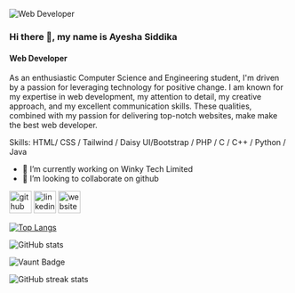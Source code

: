 ![Web Developer](https://scontent.fdac151-1.fna.fbcdn.net/v/t39.30808-6/435688581_730595605910521_7619238135553137953_n.jpg?_nc_cat=100&ccb=1-7&_nc_sid=5f2048&_nc_eui2=AeHLgAxpCxGv8-Z6AAUMS_hIxsT4ya-8dbDGxPjJr7x1sMINw-hOqNYYffHIYamqRUkRVj_Y1KniZY0yDKKfegWk&_nc_ohc=CVZ3ugu8LLkAb5w9RVY&_nc_ht=scontent.fdac151-1.fna&oh=00_AfDYRU-8Y08xxlM1p7Y3bnrjTPBIrY3zGP8uD1jx1GNKTg&oe=661C225F)
### Hi there 👋, my name is Ayesha Siddika
#### Web Developer

As an enthusiastic Computer Science and Engineering student, I'm driven by a passion for leveraging technology for positive change. I am known for my expertise in web development, my attention to detail, my creative approach, and my excellent communication skills. These qualities, combined with my passion for delivering top-notch websites, make make the best web developer.

Skills: HTML/ CSS / Tailwind / Daisy UI/Bootstrap / PHP / C / C++ / Python / Java

- 🔭 I’m currently working on Winky Tech Limited 
- 👯 I’m looking to collaborate on github 


[<img src='https://cdn.jsdelivr.net/npm/simple-icons@3.0.1/icons/github.svg' alt='github' height='40'>](https://github.com/siddikaayesha)  [<img src='https://cdn.jsdelivr.net/npm/simple-icons@3.0.1/icons/linkedin.svg' alt='linkedin' height='40'>](https://www.linkedin.com/in/https://www.linkedin.com/in/ayesha6413//)  [<img src='https://cdn.jsdelivr.net/npm/simple-icons@3.0.1/icons/icloud.svg' alt='website' height='40'>](https://sites.google.com/diu.edu.bd/siddika6413/)  

[![Top Langs](https://github-readme-stats.vercel.app/api/top-langs/?username=siddikaayesha)](https://github.com/anuraghazra/github-readme-stats)

![GitHub stats](https://github-readme-stats.vercel.app/api?username=siddikaayesha&show_icons=true&count_private=true)  

![Vaunt Badge](https://api.vaunt.dev/v1/github/entities/siddikaayesha/contributions?format=svg&private=true)  

![GitHub streak stats](https://streak-stats.demolab.com/?user=siddikaayesha)  

